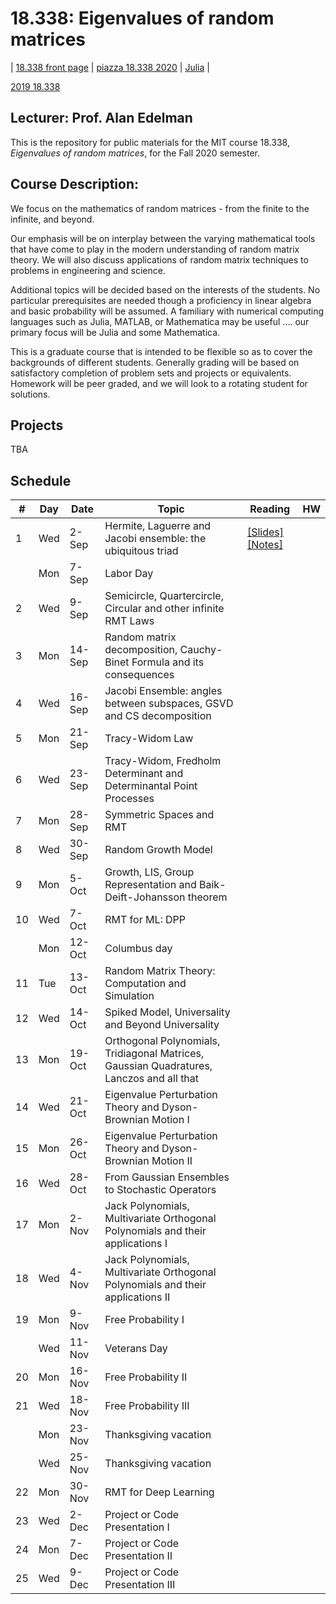 # 18.338: Eigenvalues of random matrices

| [18.338 front page](http://web.mit.edu/18.338)  |
[piazza 18.338 2020](piazza.com/mit/fall2020/18338/home) |
[Julia](https://julialang.org/) |

[2019 18.338](https://github.com/mitmath/18338/tree/2019)

## Lecturer: Prof. Alan Edelman

This is the repository for public materials for the MIT course 18.338, *Eigenvalues of random matrices*, for the Fall 2020 semester.

## Course Description:

We focus on the mathematics of random matrices - from the finite to the infinite, and beyond.

Our emphasis will be on interplay between the varying mathematical tools that have come to play in the modern understanding of random matrix theory. We will also discuss applications of random matrix techniques to problems in engineering and science.

Additional topics will be decided based on the interests of the students. No particular prerequisites are needed though a proficiency in linear algebra and basic probability will be assumed. A familiary with numerical computing languages such as Julia, MATLAB, or Mathematica may be useful .... our primary focus will be Julia and some Mathematica.

This is a graduate course that is intended to be flexible so as to cover the backgrounds of different students. Generally grading will be based on satisfactory completion of problem sets and projects or equivalents.  Homework will be peer graded, and we will look to a rotating student for solutions.

## Projects
TBA

## Schedule

|#|Day| Date |  Topic | Reading| HW |
|-|-|------|------|-----|--|
| 1  | Wed | 2-Sep  | Hermite, Laguerre and Jacobi ensemble: the ubiquitous triad                              |  [[Slides]](http://math.mit.edu/~edelman/talks/2014/mit_02_24_2014.pptx)[[Notes]](http://web.mit.edu/18.338/www/2018s/handouts/lec1.pdf)       |    |
|    | Mon | 7-Sep  | Labor Day                                                                                |         |    |
| 2  | Wed | 9-Sep  | Semicircle, Quartercircle, Circular and other infinite RMT Laws                          |  |  |
| 3  | Mon | 14-Sep | Random matrix decomposition, Cauchy-Binet Formula and its consequences                   |  |  |
| 4  | Wed | 16-Sep | Jacobi Ensemble: angles between subspaces, GSVD and CS decomposition                     |  |  |
| 5  | Mon | 21-Sep | Tracy-Widom Law                                                                          |  |  |
| 6  | Wed | 23-Sep | Tracy-Widom, Fredholm Determinant and Determinantal Point Processes                      |  |  |
| 7  | Mon | 28-Sep | Symmetric Spaces and RMT                                                                 |  |  |
| 8  | Wed | 30-Sep | Random Growth Model                                                                      |  |  |
| 9  | Mon | 5-Oct  | Growth, LIS, Group Representation and Baik-Deift-Johansson theorem                       |  |  |
| 10 | Wed | 7-Oct  | RMT for ML: DPP                                                                          |  |  |
|    | Mon | 12-Oct | Columbus day                                                                             |  |  |
| 11 | Tue | 13-Oct | Random Matrix Theory: Computation and Simulation                                         |  |  |
| 12 | Wed | 14-Oct | Spiked Model, Universality and Beyond Universality                                       |  |  |
| 13 | Mon | 19-Oct | Orthogonal Polynomials, Tridiagonal Matrices, Gaussian Quadratures, Lanczos and all that |  |  |
| 14 | Wed | 21-Oct | Eigenvalue Perturbation Theory and Dyson-Brownian Motion I                               |  |  |
| 15 | Mon | 26-Oct | Eigenvalue Perturbation Theory and Dyson-Brownian Motion II                              |  |  |
| 16 | Wed | 28-Oct | From Gaussian Ensembles to Stochastic Operators                                          |  |  |
| 17 | Mon | 2-Nov  | Jack Polynomials, Multivariate Orthogonal Polynomials and their applications I           |  |  |
| 18 | Wed | 4-Nov  | Jack Polynomials, Multivariate Orthogonal Polynomials and their applications II          |  |  |
| 19 | Mon | 9-Nov  | Free Probability I                                                                       |  |  |
|    | Wed | 11-Nov | Veterans Day                                                                             |  |  |
| 20 | Mon | 16-Nov | Free Probability II                                                                      |  |  |
| 21 | Wed | 18-Nov | Free Probability III                                                                     |  |  |
|    | Mon | 23-Nov | Thanksgiving vacation                                                                    |  |  |
|    | Wed | 25-Nov | Thanksgiving vacation                                                                    |  |  |
| 22 | Mon | 30-Nov | RMT for Deep Learning                                                                    |  |  |
| 23 | Wed | 2-Dec  | Project or Code Presentation I                                                           |  |  |
| 24 | Mon | 7-Dec  | Project or Code Presentation II                                                          |  |  |
| 25 | Wed | 9-Dec  | Project  or Code Presentation III                                                        |  |  |
